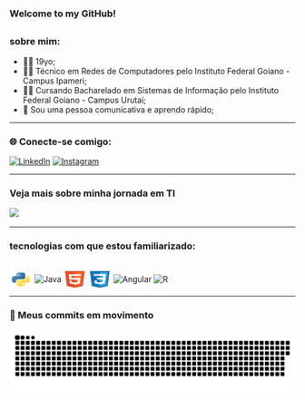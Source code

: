 ### Welcome to my GitHub! 

##

### sobre mim:

- 👩‍💻 19yo;
- 👩‍🎓 Técnico em Redes de Computadores pelo Instituto Federal Goiano - Campus Ipameri;
- 👩‍🎓 Cursando Bacharelado em Sistemas de Informação pelo Instituto Federal Goiano - Campus Urutaí;
- 🎤 Sou uma pessoa comunicativa e aprendo rápido;

---

### 🌐 Conecte-se comigo:
[![LinkedIn](https://img.shields.io/badge/LinkedIn-0077B5?style=for-the-badge&logo=linkedin&logoColor=white)](www.linkedin.com/in/leandro-rosa-da-silva-684809276)
[![Instagram](https://img.shields.io/badge/Instagram-E4405F?style=for-the-badge&logo=instagram&logoColor=white)](https://www.instagram.com/leeandroosiilvaa/)

---

### Veja mais sobre minha jornada em TI
<div>  
   <a href="https://github.com/LDRRosa">
      <img height="170em" src="https://github-readme-stats.vercel.app/api/top-langs/?username=LDRRosa&layout=compact&langs_count=7&theme=tokyonight"/> 
   </a>
</div>

---

### tecnologias com que estou familiarizado:
<div style="display: inline_block; width: fit-content"><br>
  <img align="center" alt="Python" height="30" width="40" src="https://raw.githubusercontent.com/devicons/devicon/master/icons/python/python-original.svg">
  <img align="center" alt="Java" height="30" width="40" src="https://cdn.jsdelivr.net/gh/devicons/devicon/icons/java/java-original.svg" />
  <img align="center" alt="HTML" height="30" width="40" src="https://raw.githubusercontent.com/devicons/devicon/master/icons/html5/html5-original.svg">
  <img align="center" alt="CSS" height="30" width="40" src="https://raw.githubusercontent.com/devicons/devicon/master/icons/css3/css3-original.svg">
  <img align="center" alt="Angular" height="30" width="40" src="https://cdn.jsdelivr.net/gh/devicons/devicon/icons/angularjs/angularjs-original.svg" />
  <img align="center" alt="R" height="30" width="40" src="https://cdn.jsdelivr.net/gh/devicons/devicon/icons/r/r-original.svg" />
</div>

---

### 🐍 Meus commits em movimento
![Snake animation](dist/github-contribution-grid-snake.svg)

